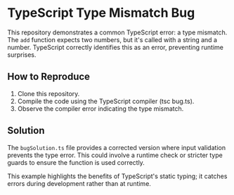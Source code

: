 # TypeScript Type Mismatch Bug

This repository demonstrates a common TypeScript error: a type mismatch. The `add` function expects two numbers, but it's called with a string and a number.  TypeScript correctly identifies this as an error, preventing runtime surprises.

## How to Reproduce

1. Clone this repository.
2. Compile the code using the TypeScript compiler (tsc bug.ts).
3. Observe the compiler error indicating the type mismatch.

## Solution

The `bugSolution.ts` file provides a corrected version where input validation prevents the type error. This could involve a runtime check or stricter type guards to ensure the function is used correctly.

This example highlights the benefits of TypeScript's static typing; it catches errors during development rather than at runtime.